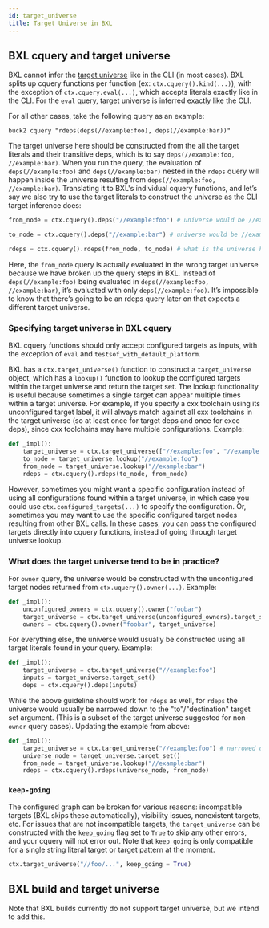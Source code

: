 ```yaml
---
id: target_universe
title: Target Universe in BXL
---
```


## BXL cquery and target universe

BXL cannot infer the [target universe](../concepts/glossary.md#target-universe)
like in the CLI (in most cases). BXL splits up cquery functions per function
(ex: `ctx.cquery().kind(...)`), with the exception of `ctx.cquery.eval(...)`,
which accepts literals exactly like in the CLI. For the `eval` query, target
universe is inferred exactly like the CLI.

For all other cases, take the following query as an example:

`buck2 cquery "rdeps(deps(//example:foo), deps(//example:bar))"`

The target universe here should be constructed from the all the target literals
and their transitive deps, which is to say `deps(//example:foo, //example:bar)`.
When you run the query, the evaluation of `deps(//example:foo)` and
`deps(//example:bar)` nested in the `rdeps` query will happen inside the
universe resulting from `deps(//example:foo, //example:bar)`. Translating it to
BXL's individual cquery functions, and let’s say we also try to use the target
literals to construct the universe as the CLI target inference does:

```python
from_node = ctx.cquery().deps("//example:foo") # universe would be //example:foo

to_node = ctx.cquery().deps("//example:bar") # universe would be //example:bar

rdeps = ctx.cquery().rdeps(from_node, to_node) # what is the universe here?
```

Here, the `from_node` query is actually evaluated in the wrong target universe
because we have broken up the query steps in BXL. Instead of
`deps(//example:foo)` being evaluated in `deps(//example:foo, //example:bar)`,
it’s evaluated with only `deps(//example:foo)`. It’s impossible to know that
there’s going to be an rdeps query later on that expects a different target
universe.

### Specifying target universe in BXL cquery

BXL cquery functions should only accept configured targets as inputs, with the
exception of `eval` and `testsof_with_default_platform`.

BXL has a `ctx.target_universe()` function to construct a `target_universe`
object, which has a `lookup()` function to lookup the configured targets within
the target universe and return the target set. ​​The lookup functionality is
useful because sometimes a single target can appear multiple times within a
target universe. For example, if you specify a cxx toolchain using its
unconfigured target label, it will always match against all cxx toolchains in
the target universe (so at least once for target deps and once for exec deps),
since cxx toolchains may have multiple configurations. Example:

```python
def _impl():
    target_universe = ctx.target_universe(["//example:foo", "//example:bar"])
    to_node = target_universe.lookup("//example:foo")
    from_node = target_universe.lookup("//example:bar")
    rdeps = ctx.cquery().rdeps(to_node, from_node)
```

However, sometimes you might want a specific configuration instead of using all
configurations found within a target universe, in which case you could use
`ctx.configured_targets(...)` to specify the configuration. Or, sometimes you
may want to use the specific configured target nodes resulting from other BXL
calls. In these cases, you can pass the configured targets directly into cquery
functions, instead of going through target universe lookup.

### What does the target universe tend to be in practice?

For `owner` query, the universe would be constructed with the unconfigured
target nodes returned from `ctx.uquery().owner(...)`. Example:

```python
def _impl():
    unconfigured_owners = ctx.uquery().owner("foobar")
    target_universe = ctx.target_universe(unconfigured_owners).target_set()
    owners = ctx.cquery().owner("foobar", target_universe)
```

For everything else, the universe would usually be constructed using all target
literals found in your query. Example:

```python
def _impl():
    target_universe = ctx.target_universe("//example:foo")
    inputs = target_universe.target_set()
    deps = ctx.cquery().deps(inputs)
```

While the above guideline should work for `rdeps` as well, for `rdeps` the
universe would usually be narrowed down to the "to"/"destination" target set
argument. (This is a subset of the target universe suggested for non-`owner`
query cases). Updating the example from above:

```python
def _impl():
    target_universe = ctx.target_universe("//example:foo") # narrowed down to the "to" literals in rdeps
    universe_node = target_universe.target_set()
    from_node = target_universe.lookup("//example:bar")
    rdeps = ctx.cquery().rdeps(universe_node, from_node)
```

### `keep-going`

The configured graph can be broken for various reasons: incompatible targets
(BXL skips these automatically), visibility issues, nonexistent targets, etc.
For issues that are not incompatible targets, the `target_universe` can be
constructed with the `keep_going` flag set to `True` to skip any other errors,
and your cquery will not error out. Note that `keep_going` is only compatible
for a single string literal target or target pattern at the moment.

```python
ctx.target_universe("//foo/...", keep_going = True)
```

## BXL build and target universe

Note that BXL builds currently do not support target universe, but we intend to
add this.
